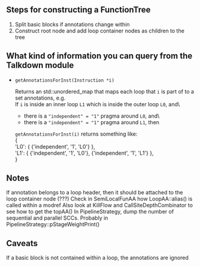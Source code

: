 ## Steps for constructing a FunctionTree

1. Split basic blocks if annotations change within
2. Construct root node and add loop container nodes as children to the tree

## What kind of information you can query from the Talkdown module
- `getAnnotationsForInst(Instruction *i)`

  Returns an std::unordered\_map that maps each loop that `i` is part of to a set annotations, e.g.\
  If `i` is inside an inner loop `L1` which is inside the outer loop `L0`, and\
    - there is a `"independent" = "1"` pragma around `L0`, and\
    - there is a `"independent" = "1"` pragma around `L1`, then

  `getAnnotationsForInst(i)` returns something like:\
      \{\
        'L0': \{ \{'independent', '1', 'L0'\} \},\
        'L1': \{ \{'independent', '1', 'L0'\}, \{'independent', '1', 'L1'\} \},\
      \}

## Notes

If annotation belongs to a loop header, then it should be attached to the loop container node (???)
Check in SemiLocalFunAA how LoopAA::alias() is called within a modref
Also look at KillFlow and CallSiteDepthCombinator to see how to get the topAA()
In PipelineStrategy, dump the number of sequential and parallel SCCs.
  Probably in PipelineStrategy::pStageWeightPrint()

## Caveats

If a basic block is not contained within a loop, the annotations are ignored
